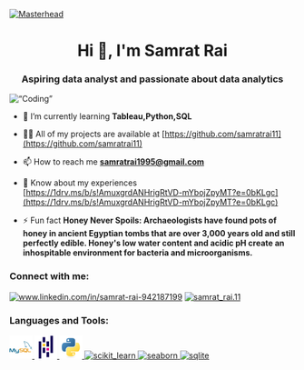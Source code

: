 [![Masterhead](https://i.pinimg.com/originals/16/69/e5/1669e57761ccc67fa5e31a09a54764d0.gif)](https://www.datascienceportfol.io/SamratRai)
<h1 align="center">Hi 👋, I'm Samrat Rai</h1>
<h3 align="center">Aspiring data analyst and passionate about data analytics</h3>
<img align=“right” alt=“Coding” width=“400” src=“https://i.pinimg.com/originals/10/88/13/108813b4ca5d4767cc4a6bafe030a5e9.gif”>

- 🌱 I’m currently learning **Tableau,Python,SQL**

- 👨‍💻 All of my projects are available at [https://github.com/samratrai11](https://github.com/samratrai11)

- 📫 How to reach me **samratrai1995@gmail.com**

- 📄 Know about my experiences [https://1drv.ms/b/s!AmuxgrdANHrigRtVD-mYbojZpyMT?e=0bKLgc](https://1drv.ms/b/s!AmuxgrdANHrigRtVD-mYbojZpyMT?e=0bKLgc)

- ⚡ Fun fact **Honey Never Spoils: Archaeologists have found pots of honey in ancient Egyptian tombs that are over 3,000 years old and still perfectly edible. Honey's low water content and acidic pH create an inhospitable environment for bacteria and microorganisms.**

<h3 align="left">Connect with me:</h3>
<p align="left">
<a href="https://linkedin.com/in/www.linkedin.com/in/samrat-rai-942187199" target="blank"><img align="center" src="https://raw.githubusercontent.com/rahuldkjain/github-profile-readme-generator/master/src/images/icons/Social/linked-in-alt.svg" alt="www.linkedin.com/in/samrat-rai-942187199" height="30" width="40" /></a>
<a href="https://instagram.com/samrat_rai.11" target="blank"><img align="center" src="https://raw.githubusercontent.com/rahuldkjain/github-profile-readme-generator/master/src/images/icons/Social/instagram.svg" alt="samrat_rai.11" height="30" width="40" /></a>
</p>

<h3 align="left">Languages and Tools:</h3>
<p align="left"> <a href="https://www.mysql.com/" target="_blank" rel="noreferrer"> <img src="https://raw.githubusercontent.com/devicons/devicon/master/icons/mysql/mysql-original-wordmark.svg" alt="mysql" width="40" height="40"/> </a> <a href="https://pandas.pydata.org/" target="_blank" rel="noreferrer"> <img src="https://raw.githubusercontent.com/devicons/devicon/2ae2a900d2f041da66e950e4d48052658d850630/icons/pandas/pandas-original.svg" alt="pandas" width="40" height="40"/> </a> <a href="https://www.python.org" target="_blank" rel="noreferrer"> <img src="https://raw.githubusercontent.com/devicons/devicon/master/icons/python/python-original.svg" alt="python" width="40" height="40"/> </a> <a href="https://scikit-learn.org/" target="_blank" rel="noreferrer"> <img src="https://upload.wikimedia.org/wikipedia/commons/0/05/Scikit_learn_logo_small.svg" alt="scikit_learn" width="40" height="40"/> </a> <a href="https://seaborn.pydata.org/" target="_blank" rel="noreferrer"> <img src="https://seaborn.pydata.org/_images/logo-mark-lightbg.svg" alt="seaborn" width="40" height="40"/> </a> <a href="https://www.sqlite.org/" target="_blank" rel="noreferrer"> <img src="https://www.vectorlogo.zone/logos/sqlite/sqlite-icon.svg" alt="sqlite" width="40" height="40"/> </a> </p>
